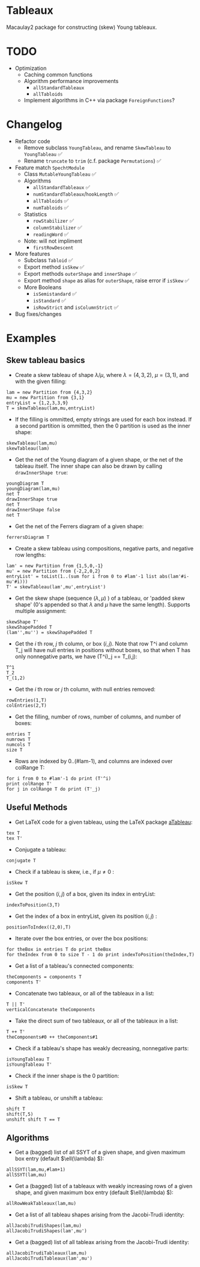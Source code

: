 # Tableaux
Macaulay2 package for constructing (skew) Young tableaux.

# TODO

- Optimization
  - Caching common functions
  - Algorithm performance improvements
    - `allStandardTableaux`
    - `allTabloids`
  - Implement algorithms in C++ via package `ForeignFunctions`?

# Changelog

- Refactor code
  - Remove subclass `YoungTableau`, and rename `SkewTableau` to `YoungTableau` ✅
  - Rename `truncate` to `trim` (c.f. package `Permutations`) ✅
- Feature match `SpechtModule`
  - Class `MutableYoungTableau` ✅
  - Algorithms
    - `allStandardTableaux` ✅
    - `numStandardTableaux`/`hookLength` ✅
    - `allTabloids` ✅
    - `numTabloids` ✅
  - Statistics
    - `rowStabilizer` ✅
    - `columnStabilizer` ✅
    - `readingWord` ✅
  - Note: will not impliment
    -  `firstRowDescent`
- More features
  - Subclass `Tabloid` ✅
  - Export method `isSkew` ✅
  - Export methods `outerShape` and `innerShape` ✅
  - Export method `shape` as alias for `outerShape`, raise error if `isSkew` ✅
  - More Booleans
    - `isSemistandard` ✅
    - `isStandard` ✅
    - `isRowStrict` and `isColumnStrict` ✅
- Bug fixes/changes
  

# Examples

## Skew tableau basics

- Create a skew tableau of shape $\lambda/\mu$, where $\lambda=(4,3,2)$, $\mu=(3,1)$, and with the given filling:
```
lam = new Partition from {4,3,2}
mu = new Partition from {3,1}
entryList = {1,2,3,3,9}
T = skewTableau(lam,mu,entryList)
```

- If the filling is ommitted, empty strings are used for each box instead. If a second partition is ommitted, then the $0$ partition is used as the inner shape:
```
skewTableau(lam,mu)
skewTableau(lam)
```

- Get the net of the Young diagram of a given shape, or the net of the tableau itself. The inner shape can also be drawn by calling `drawInnerShape true`:
```
youngDiagram T
youngDiagram(lam,mu)
net T
drawInnerShape true
net T
drawInnerShape false
net T
```

- Get the net of the Ferrers diagram of a given shape:
```
ferrersDiagram T
```

- Create a skew tableau using compositions, negative parts, and negative row lengths:
```
lam' = new Partition from {1,5,0,-1}
mu' = new Partition from {-2,2,0,2}
entryList' = toList(1..(sum for i from 0 to #lam'-1 list abs(lam'#i-mu'#i)))
T' = skewTableau(lam',mu',entryList')
```

- Get the skew shape (sequence $(\lambda,\mu)$ ) of a tableau, or 'padded skew shape' ($0$'s appended so that $\lambda$ and $\mu$ have the same length). Supports multiple assignment:
```
skewShape T'
skewShapePadded T
(lam'',mu'') = skewShapePadded T
```

- Get the $i$ th row, $j$ th column, or box $(i,j)$. Note that row T^i and column T_j will have null entries in positions without boxes, so that when T has only nonnegative parts, we have (T^i)\_j == T\_(i,j):
```
T^1
T_2
T_(1,2)
```

- Get the $i$ th row or $j$ th column, with null entries removed:
```
rowEntries(1,T)
colEntries(2,T)
```

- Get the filling, number of rows, number of columns, and number of boxes:
```
entries T
numrows T
numcols T
size T
```

- Rows are indexed by 0..(#lam-1), and columns are indexed over colRange T:
```
for i from 0 to #lam'-1 do print (T'^i)
print colRange T'
for j in colRange T do print (T'_j)
```

## Useful Methods

- Get LaTeX code for a given tableau, using the LaTeX package [aTableau](https://github.com/AndrewMathas/aTableau):
```
tex T
tex T'
```

- Conjugate a tableau:
```
conjugate T
```

- Check if a tableau is skew, i.e., if $\mu\neq 0$ :
```
isSkew T
```

- Get the position $(i,j)$ of a box, given its index in entryList:
```
indexToPosition(3,T)
```

- Get the index of a box in entryList, given its position $(i,j)$ :
```
positionToIndex((2,0),T)
```

- Iterate over the box entries, or over the box positions:
```
for theBox in entries T do print theBox
for theIndex from 0 to size T - 1 do print indexToPosition(theIndex,T)
```

- Get a list of a tableau's connected components:
```
theComponents = components T
components T'
```

- Concatenate two tableaux, or all of the tableaux in a list:
```
T || T'
verticalConcatenate theComponents
```

- Take the direct sum of two tableaux, or all of the tableaux in a list:
```
T ++ T'
theComponents#0 ++ theComponents#1
```

- Check if a tableau's shape has weakly decreasing, nonnegative parts:
```
isYoungTableau T
isYoungTableau T'
```

- Check if the inner shape is the $0$ partition:
```
isSkew T
```

- Shift a tableau, or unshift a tableau:
```
shift T
shift(T,5)
unshift shift T == T
```

## Algorithms

- Get a (bagged) list of all SSYT of a given shape, and given maximum box entry (default $\ell(\lambda) $):
```
allSSYT(lam,mu,#lam+1)
allSSYT(lam,mu)
```

- Get a (bagged) list of a tableaux with weakly increasing rows of a given shape, and given maximum box entry (default $\ell(\lambda) $):
```
allRowWeakTableaux(lam,mu)
```

- Get a list of all tableau shapes arising from the Jacobi-Trudi identity:
```
allJacobiTrudiShapes(lam,mu)
allJacobiTrudiShapes(lam',mu')
```

- Get a (bagged) list of all tableax arising from the Jacobi-Trudi identity:
```
allJacobiTrudiTableaux(lam,mu)
allJacobiTrudiTableaux(lam',mu')
```

